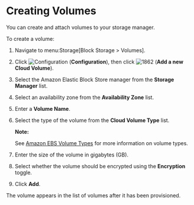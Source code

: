 # Creating Volumes

You can create and attach volumes to your storage manager.

To create a volume:

1.  Navigate to menu:Storage\[Block Storage \> Volumes\].

2.  Click ![Configuration](../images/1847.png) (**Configuration**), then
    click ![1862](../images/1862.png) (**Add a new Cloud Volume**).

3.  Select the Amazon Elastic Block Store manager from the **Storage
    Manager** list.

4.  Select an availability zone from the **Availability Zone** list.

5.  Enter a **Volume Name**.

6.  Select the type of the volume from the **Cloud Volume Type** list.

    **Note:**

    See [Amazon EBS Volume
    Types](http://docs.aws.amazon.com/AWSEC2/latest/UserGuide/EBSVolumeTypes.html)
    for more information on volume types.

    </div>

7.  Enter the size of the volume in gigabytes (GB).

8.  Select whether the volume should be encrypted using the
    **Encryption** toggle.

9.  Click **Add**.

The volume appears in the list of volumes after it has been provisioned.
